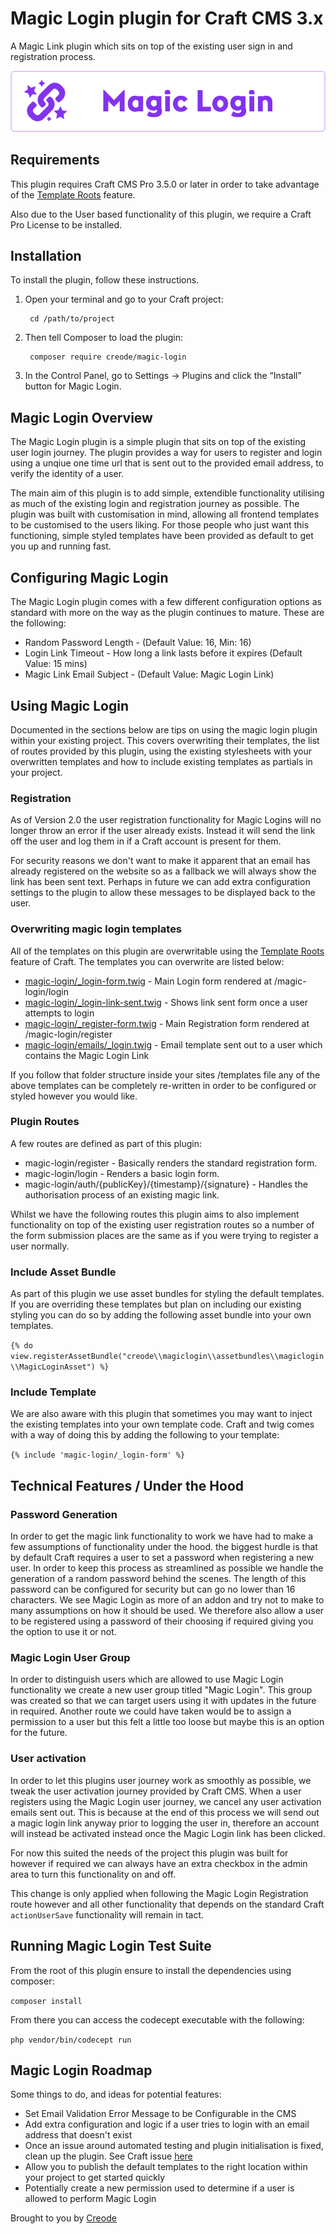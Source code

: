 # Magic Login plugin for Craft CMS 3.x

A Magic Link plugin which sits on top of the existing user sign in and registration process.

![Plugin Logo](resources/img/plugin-logo.png)

## Requirements

This plugin requires Craft CMS Pro 3.5.0 or later in order to take advantage of the [Template Roots](https://craftcms.com/docs/3.x/extend/template-roots.html#plugin-control-panel-templates) feature.

Also due to the User based functionality of this plugin, we require a Craft Pro License to be installed.

## Installation

To install the plugin, follow these instructions.

1. Open your terminal and go to your Craft project:

        cd /path/to/project

2. Then tell Composer to load the plugin:

        composer require creode/magic-login

3. In the Control Panel, go to Settings → Plugins and click the “Install” button for Magic Login.

## Magic Login Overview

The Magic Login plugin is a simple plugin that sits on top of the existing user login journey. The plugin provides a way for users to register and login using a unqiue one time url that is sent out to the provided email address, to verify the identity of a user.

The main aim of this plugin is to add simple, extendible functionality utilising as much of the existing login and registration journey as possible. The plugin was built with customisation in mind, allowing all frontend templates to be customised to the users liking. For those people who just want this functioning, simple styled templates have been provided as default to get you up and running fast.

## Configuring Magic Login

The Magic Login plugin comes with a few different configuration options as standard with more on the way as the plugin continues to mature. These are the following:

 - Random Password Length - (Default Value: 16, Min: 16)
 - Login Link Timeout - How long a link lasts before it expires (Default Value: 15 mins)
 - Magic Link Email Subject - (Default Value: Magic Login Link)

## Using Magic Login

Documented in the sections below are tips on using the magic login plugin within your existing project. This covers overwriting their templates, the list of routes provided by this plugin, using the existing stylesheets with your overwritten templates and how to include existing templates as partials in your project.

### Registration

As of Version 2.0 the user registration functionality for Magic Logins will no longer throw an error if the user already exists. Instead it will send the link off the user and log them in if a Craft account is present for them.

For security reasons we don't want to make it apparent that an email has already registered on the website so as a fallback we will always show the link has been sent text. Perhaps in future we can add extra configuration settings to the plugin to allow these messages to be displayed back to the user.

### Overwriting magic login templates

All of the templates on this plugin are overwritable using the [Template Roots](https://craftcms.com/docs/3.x/extend/template-roots.html#plugin-control-panel-templates) feature of Craft. The templates you can overwrite are listed below:

 - [magic-login/_login-form.twig](https://github.com/creode/magic-login/blob/1.x/src/templates/magic-login/_login-form.twig) - Main Login form rendered at /magic-login/login
 - [magic-login/_login-link-sent.twig](https://github.com/creode/magic-login/blob/1.x/src/templates/magic-login/_login-link-sent.twig) - Shows link sent form once a user attempts to login
 - [magic-login/_register-form.twig](https://github.com/creode/magic-login/blob/1.x/src/templates/magic-login/_register-form.twig) - Main Registration form rendered at /magic-login/register
 - [magic-login/emails/_login.twig](https://github.com/creode/magic-login/blob/1.x/src/templates/magic-login/emails/_login.twig) - Email template sent out to a user which contains the Magic Login Link

If you follow that folder structure inside your sites /templates file any of the above templates can be completely re-written in order to be configured or styled however you would like.

### Plugin Routes

A few routes are defined as part of this plugin:

 - magic-login/register - Basically renders the standard registration form.
 - magic-login/login - Renders a basic login form.
 - magic-login/auth/{publicKey}/{timestamp}/{signature} - Handles the authorisation process of an existing magic link.

Whilst we have the following routes this plugin aims to also implement functionality on top of the existing user registration routes so a number of the form submission places are the same as if you were trying to register a user normally.

### Include Asset Bundle

As part of this plugin we use asset bundles for styling the default templates. If you are overriding these templates but plan on including our existing styling you can do so by adding the following asset bundle into your own templates.

`{% do view.registerAssetBundle("creode\\magiclogin\\assetbundles\\magiclogin\\MagicLoginAsset") %}`

### Include Template

We are also aware with this plugin that sometimes you may want to inject the existing templates into your own template code. Craft and twig comes with a way of doing this by adding the following to your template:

`{% include 'magic-login/_login-form' %}`

## Technical Features / Under the Hood

### Password Generation

In order to get the magic link functionality to work we have had to make a few assumptions of functionality under the hood. the biggest hurdle is that by default Craft requires a user to set a password when registering a new user. In order to keep this process as streamlined as possible we handle the generation of a random password behind the scenes. The length of this password can be configured for security but can go no lower than 16 characters. We see Magic Login as more of an addon and try not to make to many assumptions on how it should be used. We therefore also allow a user to be registered using a password of their choosing if required giving you the option to use it or not.

### Magic Login User Group

In order to distinguish users which are allowed to use Magic Login functionality we create a new user group titled "Magic Login". This group was created so that we can target users using it with updates in the future in required. Another route we could have taken would be to assign a permission to a user but this felt a little too loose but maybe this is an option for the future.

### User activation

In order to let this plugins user journey work as smoothly as possible, we tweak the user activation journey provided by Craft CMS. When a user registers using the Magic Login user journey, we cancel any user activation emails sent out. This is because at the end of this process we will send out a magic login link anyway prior to logging the user in, therefore an account will instead be activated instead once the Magic Login link has been clicked.

For now this suited the needs of the project this plugin was built for however if required we can always have an extra checkbox in the admin area to turn this functionality on and off.

This change is only applied when following the Magic Login Registration route however and all other functionality that depends on the standard Craft `actionUserSave` functionality will remain in tact. 

## Running Magic Login Test Suite

From the root of this plugin ensure to install the dependencies using composer:

`composer install`

From there you can access the codecept executable with the following:

`php vendor/bin/codecept run`

## Magic Login Roadmap

Some things to do, and ideas for potential features:

* Set Email Validation Error Message to be Configurable in the CMS
* Add extra configuration and logic if a user tries to login with an email address that doesn't exist
* Once an issue around automated testing and plugin initialisation is fixed, clean up the plugin. See Craft issue [here](https://github.com/craftcms/cms/issues/7724)
* Allow you to publish the default templates to the right location within your project to get started quickly
* Potentially create a new permission used to determine if a user is allowed to perform Magic Login

Brought to you by [Creode](https://www.creode.co.uk)
